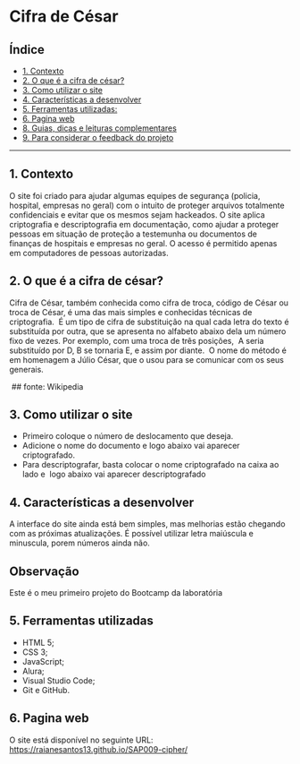 # Cifra de César

## Índice

* [1. Contexto](#1-Contexto)
* [2. O que é a cifra de césar?](#2-O-que-e-a-cifra-de-cesar?)
* [3. Como utilizar o site](#3-Como-utilizar-o-site)
* [4. Características a desenvolver](#5-Caracteristicas-a-desenvolver)
* [5. Ferramentas utilizadas:](#5-considerações-técnicas)
* [6. Pagina web](#6-pagina-web)
* [8. Guias, dicas e leituras complementares](#8-guias-dicas-e-leituras-complementares)
* [9. Para considerar o feedback do projeto](#9-para-considerar-o-feedback-do-projeto)

***

## 1. Contexto
O site foi criado para ajudar algumas equipes de segurança 
(policia, hospital, empresas no geral) com o intuito de proteger
arquivos totalmente confidenciais e evitar que os mesmos sejam hackeados. 
O site aplica criptografia e descriptografia em documentação, 
como ajudar a proteger pessoas em situação de proteção
a testemunha ou documentos de finanças de hospitais e empresas no geral.
O acesso é permitido apenas em computadores de pessoas autorizadas.

## 2. O que é a cifra de césar?
Cifra de César, também conhecida como cifra de troca, código de César ou troca de César, 
é uma das mais simples e conhecidas técnicas de criptografia.
 É um tipo de cifra de substituição na qual cada letra do texto é substituída por outra, 
que se apresenta no alfabeto abaixo dela um número fixo de vezes. Por exemplo, com uma troca de três posições,
 A seria substituído por D, B se tornaria E, e assim por diante.
 O nome do método é em homenagem a Júlio César, que o usou para se comunicar com os seus generais.

 ## fonte: Wikipedia

## 3. Como utilizar o site 
* Primeiro coloque o número de deslocamento que deseja.
* Adicione o nome do documento e logo abaixo vai aparecer criptografado.
* Para descriptografar, basta colocar o nome criptografado na caixa ao lado e
 logo abaixo vai aparecer descriptografado

## 4. Características a desenvolver
A interface do site ainda está bem simples, mas melhorias estão chegando com as próximas atualizações.
É possível utilizar letra maiúscula e minuscula, porem números ainda não.

## Observação
Este é o meu primeiro projeto do Bootcamp da laboratória

## 5. Ferramentas utilizadas 
* HTML 5;
* CSS 3;
* JavaScript;
* Alura;
* Visual Studio Code;
* Git e GitHub.

## 6. Pagina web
O site está disponível no seguinte URL: https://raianesantos13.github.io/SAP009-cipher/
